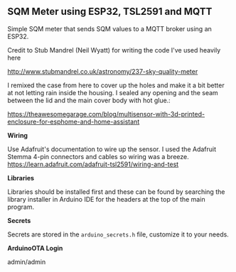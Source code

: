 ## SQM Meter using ESP32, TSL2591 and MQTT

Simple SQM meter that sends SQM values to a MQTT broker using an ESP32.

Credit to Stub Mandrel (Neil Wyatt) for writing the code I've used heavily here

http://www.stubmandrel.co.uk/astronomy/237-sky-quality-meter

I remixed the case from here to cover up the holes and make it a bit better at not letting rain inside the housing. I sealed any opening and the seam between the lid and the main cover body with hot glue.:

https://theawesomegarage.com/blog/multisensor-with-3d-printed-enclosure-for-esphome-and-home-assistant

**Wiring**

Use Adafruit's documentation to wire up the sensor. I used the Adafruit Stemma 4-pin connectors and cables so wiring was a breeze.
https://learn.adafruit.com/adafruit-tsl2591/wiring-and-test

**Libraries**

Libraries should be installed first and these can be found by searching the library installer in Arduino IDE for the headers at the top of the main program.

**Secrets**

Secrets are stored in the `arduino_secrets.h` file, customize it to your needs.

**ArduinoOTA Login**

admin/admin
